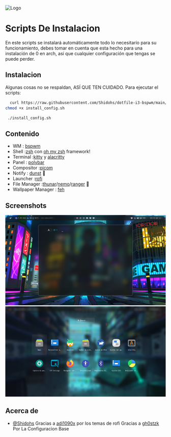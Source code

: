 ![Logo](https://media.jvt.me/8370d97494.png)

# Scripts De Instalacion

En este scripts se instalará automáticamente todo lo necesitarío para su funcionamiento, debes tomar en cuenta que esta hecho para una instalación de 0 en arch, así que cualquier configuración que tengas se puede perder.

## Instalacion

Algunas cosas no se respaldan, ASÍ QUE TEN CUIDADO.
Para ejecutar el scripts:

```bash
  curl https://raw.githubusercontent.com/Shidohs/dotfile-i3-bspwm/main/install_config.sh > install_config.sh
chmod +x install_config.sh

```

```bash
 ./install_config.sh

```

## Contenido

- WM : [bspwm](https://github.com/baskerville/bspwm)
- Shell :[zsh](https://wiki.archlinux.org/index.php/zsh) con [oh my zsh](https://github.com/ohmyzsh/ohmyzsh) framework!
- Terminal :[kitty](https://github.com/kovidgoyal/kitty) y [alacritty](https://github.com/alacritty/alacritty)
- Panel : [polybar](https://github.com/polybar/polybar)
- Compositor :[picom](https://github.com/FT-Labs/picom)
- Notify : [dunst](https://wiki.archlinux.org/index.php/Dunst) 🔔
- Launcher :[rofi](https://github.com/davatorium/rofi)
- File Manager :[thunar](https://wiki.archlinux.org/index.php/Thunar)/[nemo](https://github.com/linuxmint/nemo)/[ranger](https://github.com/ranger/ranger) 📂
- Wallpaper Manager : [feh](https://feh.finalrewind.org/)

## Screenshots

![Preview](screenshot/bspwm.png)
![Preview](screenshot/bspwm2.png)

## Acerca de

- [@Shidohs](https://github.com/Shidohs)
  Gracias a [adi1090x](https://github.com/adi1090x/rofi) por los temas de rofi
  Gracias a [gh0stzk](https://github.com/gh0stzk/dotfiles) Por La Configuracion Base
